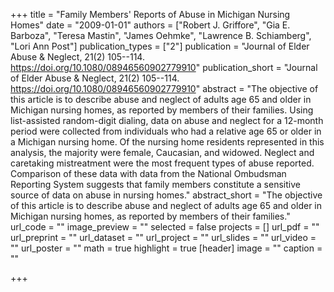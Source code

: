 +++
title = "Family Members' Reports of Abuse in Michigan Nursing Homes"
date = "2009-01-01"
authors = ["Robert J. Griffore", "Gia E. Barboza", "Teresa Mastin", "James Oehmke", "Lawrence B. Schiamberg", "Lori Ann Post"]
publication_types = ["2"]
publication = "Journal of Elder Abuse & Neglect, 21(2) 105--114. https://doi.org/10.1080/08946560902779910"
publication_short = "Journal of Elder Abuse & Neglect, 21(2) 105--114. https://doi.org/10.1080/08946560902779910"
abstract = "The objective of this article is to describe abuse and neglect of adults age 65 and older in Michigan nursing homes, as reported by members of their families. Using list-assisted random-digit dialing, data on abuse and neglect for a 12-month period were collected from individuals who had a relative age 65 or older in a Michigan nursing home. Of the nursing home residents represented in this analysis, the majority were female, Caucasian, and widowed. Neglect and caretaking mistreatment were the most frequent types of abuse reported. Comparison of these data with data from the National Ombudsman Reporting System suggests that family members constitute a sensitive source of data on abuse in nursing homes."
abstract_short = "The objective of this article is to describe abuse and neglect of adults age 65 and older in Michigan nursing homes, as reported by members of their families."
url_code = ""
image_preview = ""
selected = false
projects = []
url_pdf = ""
url_preprint = ""
url_dataset = ""
url_project = ""
url_slides = ""
url_video = ""
url_poster = ""
math = true
highlight = true
[header]
image = ""
caption = ""

+++
